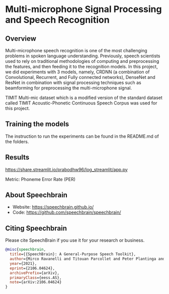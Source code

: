 # Multi-microphone Signal Processing and Speech Recognition
## Overview
Multi-microphone speech recognition is one of the most challenging problems in spoken language understanding. Previously, speech scientists used to rely on traditional methodologies of
computing and preprocessing the features, and then feeding it to the recognition models. In this project, we did experiments with 3 models, namely, CRDNN (a combination of Convolutional, Recurrent, and Fully
connected networks), DenseNet and ResNet in combination with signal processing techniques
such as beamforming for preprocessing the multi-microphone signal.

 TIMIT Multi-mic dataset which is a modified version of the standard dataset called TIMIT Acoustic-Phonetic Continuous Speech Corpus was used for this project.
 
## Training the models
The instruction to run the experiments can be found in the README.md of the folders.

## Results
https://share.streamlit.io/prabodhw96/log_streamlit/app.py

Metric: Phoneme Error Rate (PER)


## About Speechbrain
* Website: https://speechbrain.github.io/
* Code: https://github.com/speechbrain/speechbrain/

## Citing Speechbrain
Please cite SpeechBrain if you use it for your research or business.
```bibtex
@misc{speechbrain,
  title={{SpeechBrain}: A General-Purpose Speech Toolkit},
  author={Mirco Ravanelli and Titouan Parcollet and Peter Plantinga and Aku Rouhe and Samuele Cornell and Loren Lugosch and Cem Subakan and Nauman Dawalatabad and Abdelwahab Heba and Jianyuan Zhong and Ju-Chieh Chou and Sung-Lin Yeh and Szu-Wei Fu and Chien-Feng Liao and Elena Rastorgueva and François Grondin and William Aris and Hwidong Na and Yan Gao and Renato De Mori and Yoshua Bengio},
  year={2021},
  eprint={2106.04624},
  archivePrefix={arXiv},
  primaryClass={eess.AS},
  note={arXiv:2106.04624}
}
```